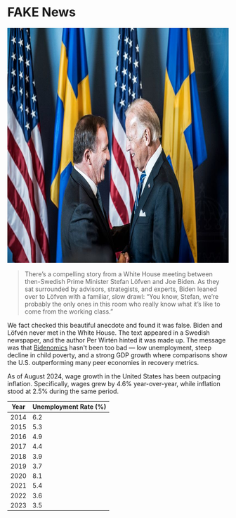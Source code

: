# FAKE News

<img src="bidenlofven.jpg" id="selectedimage" class="img-fluid mb-2 d-block" width="800" height="533" alt="Joe Biden meeting Swedish prime minister Stefan Löfvén" />

<blockquote>
There’s a compelling story from a White House meeting between then-Swedish Prime Minister Stefan Löfven and Joe Biden. As they sat surrounded by advisors, strategists, and experts, Biden leaned over to Löfven with a familiar, slow drawl: “You know, Stefan, we’re probably the only ones in this room who really know what it’s like to come from the working class.”
</blockquote>

We fact checked this beautiful anecdote and found it was false. Biden and Löfvén never met in the White House.
The text appeared in a Swedish newspaper, and the author Per Wirtén hinted it was made up. The message was
that [Bidenomics](https://en.wikipedia.org/wiki/Economic_policy_of_the_Joe_Biden_administration) hasn't been 
too bad &mdash; low unemployment, steep decline in child poverty,
and a strong GDP growth where comparisons show the U.S. outperforming many peer economies in recovery metrics.

As of August 2024, wage growth in the United States has been outpacing inflation. Specifically,
wages grew by 4.6% year-over-year, while inflation stood at 2.5% during the same period.

<div class="table-responsive">
  <table class="table table-bordered">
    <thead>
      <tr>
        <th>Year</th>
        <th>Unemployment Rate (%)</th>
      </tr>
    </thead>
    <tbody>
      <tr><td>2014</td><td>6.2</td></tr>
      <tr><td>2015</td><td>5.3</td></tr>
      <tr><td>2016</td><td>4.9</td></tr>
      <tr><td>2017</td><td>4.4</td></tr>
      <tr><td>2018</td><td>3.9</td></tr>
      <tr><td>2019</td><td>3.7</td></tr>
      <tr><td>2020</td><td>8.1</td></tr>
      <tr><td>2021</td><td>5.4</td></tr>
      <tr><td>2022</td><td>3.6</td></tr>
      <tr><td>2023</td><td>3.5</td></tr>
    </tbody>
  </table>
</div>
